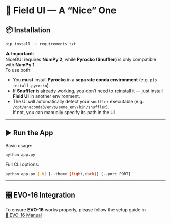 # 🌱 Field UI — A “Nice” One

## 📦 Installation

```bash
pip install -r requirements.txt
```

⚠️ **Important**:  
NiceGUI requires **NumPy 2**, while **Pyrocko (Snuffler)** is only compatible with **NumPy 1**.  
To use both:

- You **must** install **Pyrocko** in a **separate conda environment** (e.g. `pip install pyrocko`).
- If **Snuffler** is already working, you don’t need to reinstall it — just install **Field UI** in another environment.
- The UI will automatically detect your `snuffler` executable (e.g. `/opt/anaconda3/envs/some_env/bin/snuffler`).  
  If not, you can manually specify its path in the UI.

---

## ▶️ Run the App

Basic usage:

```bash
python app.py
```

Full CLI options:

```bash
python app.py [-h] [--theme {light,dark}] [--port PORT]
```

---

## 🎛️ EVO-16 Integration

To ensure **EVO-16** works properly, please follow the setup guide in  
[📘 EVO-16 Manual](README_EVO16.md)
